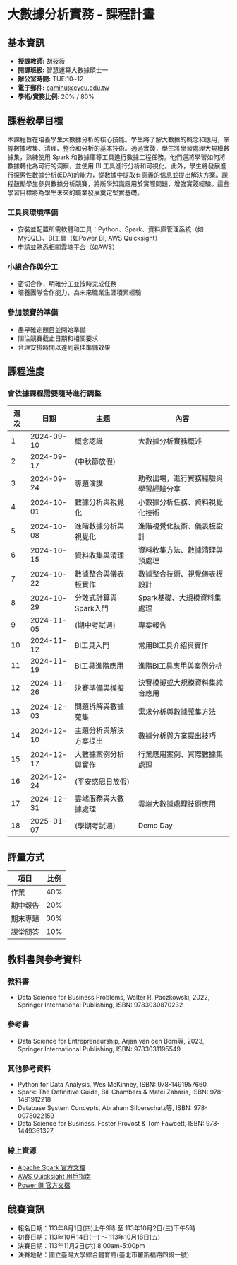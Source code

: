# 大數據分析實務 - 課程計畫

## 基本資訊

- **授課教師:** 胡筱薇
- **開課班級:** 智慧運算大數據碩士一
- **辦公室時間:** TUE:10~12
- **電子郵件:** camihu@cycu.edu.tw
- **學術/實務比例:** 20% / 80%

## 課程教學目標

本課程旨在培養學生大數據分析的核心技能。學生將了解大數據的概念和應用，掌握數據收集、清理、整合和分析的基本技術。通過實踐，學生將學習處理大規模數據集，熟練使用 Spark 和數據庫等工具進行數據工程任務。他們還將學習如何將數據轉化為可行的洞察，並使用 BI 工具進行分析和可視化。此外，學生將發展進行探索性數據分析(EDA)的能力，從數據中提取有意義的信息並提出解決方案。課程鼓勵學生參與數據分析競賽，將所學知識應用於實際問題，增強實踐經驗。這些學習目標將為學生未來的職業發展奠定堅實基礎。

### 工具與環境準備
- 安裝並配置所需軟體和工具：Python、Spark、資料庫管理系統（如MySQL）、BI工具（如Power BI, AWS Quicksight）
- 申請並熟悉相關雲端平台（如AWS）

### 小組合作與分工
- 密切合作，明確分工並按時完成任務
- 培養團隊合作能力，為未來職業生涯積累經驗

### 參加競賽的準備
- 盡早確定題目並開始準備
- 關注競賽截止日期和相關要求
- 合理安排時間以達到最佳準備效果

## 課程進度
### 會依據課程需要隨時進行調整

| 週次 | 日期 | 主題 | 內容 |
|------|------|------|------|
| 1 | 2024-09-10 | 概念認識 | 大數據分析實務概述 |
| 2 | 2024-09-17 | (中秋節放假) | |
| 3 | 2024-09-24 | 專題演講 | 助教出場，進行實務經驗與學習經驗分享 |
| 4 | 2024-10-01 | 數據分析與視覺化 | 小數據分析任務、資料視覺化技術 |
| 5 | 2024-10-08 | 進階數據分析與視覺化 | 進階視覺化技術、儀表板設計 |
| 6 | 2024-10-15 | 資料收集與清理 | 資料收集方法、數據清理與預處理 |
| 7 | 2024-10-22 | 數據整合與儀表板實作 | 數據整合技術、視覺儀表板設計 |
| 8 | 2024-10-29 | 分散式計算與Spark入門 | Spark基礎、大規模資料集處理 |
| 9 | 2024-11-05 | (期中考試週) | 專案報告 |
| 10 | 2024-11-12 | BI工具入門 | 常用BI工具介紹與實作 |
| 11 | 2024-11-19 | BI工具進階應用 | 進階BI工具應用與案例分析 |
| 12 | 2024-11-26 | 決賽準備與模擬 | 決賽模擬或大規模資料集綜合應用 |
| 13 | 2024-12-03 | 問題拆解與數據蒐集 | 需求分析與數據蒐集方法 |
| 14 | 2024-12-10 | 主題分析與解決方案提出 | 數據分析與方案提出技巧 |
| 15 | 2024-12-17 | 大數據案例分析與實作 | 行業應用案例、實際數據集處理 |
| 16 | 2024-12-24 | (平安感恩日放假) | |
| 17 | 2024-12-31 | 雲端服務與大數據處理 | 雲端大數據處理技術應用 |
| 18 | 2025-01-07 | (學期考試週) | Demo Day |

## 評量方式

| 項目 | 比例 |
|------|------|
| 作業 | 40% |
| 期中報告 | 20% |
| 期末專題 | 30% |
| 課堂問答 | 10% |

## 教科書與參考資料

### 教科書
- Data Science for Business Problems, Walter R. Paczkowski, 2022, Springer International Publishing, ISBN: 9783030870232

### 參考書
- Data Science for Entrepreneurship, Arjan van den Born等, 2023, Springer International Publishing, ISBN: 9783031195549

### 其他參考資料
- Python for Data Analysis, Wes McKinney, ISBN: 978-1491957660
- Spark: The Definitive Guide, Bill Chambers & Matei Zaharia, ISBN: 978-1491912218
- Database System Concepts, Abraham Silberschatz等, ISBN: 978-0078022159
- Data Science for Business, Foster Provost & Tom Fawcett, ISBN: 978-1449361327

### 線上資源
- [Apache Spark 官方文檔](https://spark.apache.org/documentation.html)
- [AWS Quicksight 用戶指南](https://docs.aws.amazon.com/quicksight/)
- [Power BI 官方文檔](https://docs.microsoft.com/en-us/power-bi/)

## 競賽資訊

- 報名日期：113年8月1日(四)上午9時 至 113年10月2日(三)下午5時
- 初賽日期：113年10月14日(一) ～ 113年10月18日(五)
- 決賽日期：113年11月2日(六) 8:00am-5:00pm
- 決賽地點：國立臺灣大學綜合體育館(臺北市羅斯福路四段一號)
